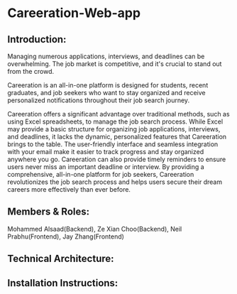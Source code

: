 # Careeration-Web-app

## **Introduction**:

Managing numerous applications, interviews, and deadlines can be overwhelming. The job market is competitive, and it's crucial to stand out from the crowd.

Careeration is an all-in-one platform is designed for students, recent graduates, and job seekers who want to stay organized and receive personalized notifications throughout their job search journey.

Careeration offers a significant advantage over traditional methods, such as using Excel spreadsheets, to manage the job search process. While Excel may provide a basic structure for organizing job applications, interviews, and deadlines, it lacks the dynamic, personalized features that Careeration brings to the table. The user-friendly interface and seamless integration with your email make it easier to track progress and stay organized anywhere you go. Careeration can also provide timely reminders to ensure users never miss an important deadline or interview. By providing a comprehensive, all-in-one platform for job seekers, Careeration revolutionizes the job search process and helps users secure their dream careers more effectively than ever before. 


## **Members & Roles**:

Mohammed Alsaad(Backend), Ze Xian Choo(Backend), Neil Prabhu(Frontend), Jay Zhang(Frontend)

## **Technical Architecture**:

## **Installation Instructions**:
